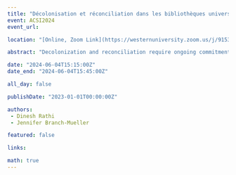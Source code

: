 ```yaml
---
title: "Décolonisation et réconciliation dans les bibliothèques universitaires au Canada : un examen des priorités stratégiques"
event: ACSI2024
event_url: 

location: "[Online, Zoom Link](https://westernuniversity.zoom.us/j/91531028175)"

abstract: "Decolonization and reconciliation require ongoing commitments from organizations. This research examined strategic priorities/plans of 12 Canadian academic libraries to gain insight into their efforts towards decolonization and reconciliation. The findings revealed that a number of academic libraries are expressing their commitments to and setting strategies for decolonization and reconciliation, which are reflected in emerging themes such as collaboration and engagement with Indigenous Communities, improvements to virtual and physical infrastructure, inclusion of acknowledgements, focus on human resource management, reexamine collection development, program and services, support for research, and review of access and cataloging. This research will contribute to literature, and provide thoughts and ideas to other Canadian Library and Information Studies (LIS) organizations on ways to undertake initiatives towards decolonization and reconciliation."

date: "2024-06-04T15:15:00Z"
date_end: "2024-06-04T15:45:00Z"

all_day: false

publishDate: "2023-01-01T00:00:00Z"

authors:
 - Dinesh Rathi
 - Jennifer Branch-Mueller

featured: false

links:

math: true
---
```


